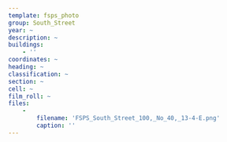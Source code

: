 ```yaml
---
template: fsps_photo
group: South_Street
year: ~
description: ~
buildings:
    - ''
coordinates: ~
heading: ~
classification: ~
section: ~
cell: ~
film_roll: ~
files:
    -
        filename: 'FSPS_South_Street_100,_No_40,_13-4-E.png'
        caption: ''
---
```

